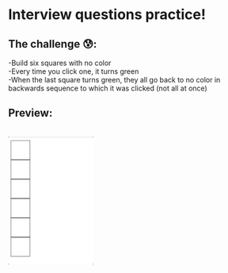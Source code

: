 # Interview questions practice!

## The challenge 😰:<br>
-Build six squares with no color<br>
-Every time you click one, it turns green<br>
-When the last square turns green, they all go back to no color in backwards sequence to which it was clicked (not all at once)<br>

## Preview:
<br>![](public/boxes.gif)<br>